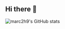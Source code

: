 ## Hi there 👋

![marc2h9's GitHub stats](https://github-readme-stats.vercel.app/api?username=marc2h9&show_icons=true&theme=react)
<!--

- 🔭 I’m currently working on ...
- 🌱 I’m currently learning ...
- 👯 I’m looking to collaborate on ...
- 🤔 I’m looking for help with ...
- 💬 Ask me about ...
- 📫 How to reach me: ...
- 😄 Pronouns: ...
- ⚡ Fun fact: ...
-->
